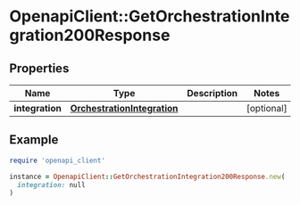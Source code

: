 # OpenapiClient::GetOrchestrationIntegration200Response

## Properties

| Name | Type | Description | Notes |
| ---- | ---- | ----------- | ----- |
| **integration** | [**OrchestrationIntegration**](OrchestrationIntegration.md) |  | [optional] |

## Example

```ruby
require 'openapi_client'

instance = OpenapiClient::GetOrchestrationIntegration200Response.new(
  integration: null
)
```

